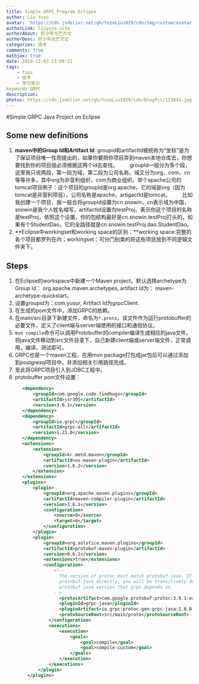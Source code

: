 ```yaml
---
title: Simple_GRPC_Program_Eclipse
author: Liu Yuze
avatar: 'https://cdn.jsdelivr.net/gh/YuzeLiu1029/cdn/img/custom/avatar.jpg'
authorLink: liuyuze.site
authorAbout: 好少年光芒万丈
authorDesc: 好少年光芒万丈
categories: 技术
comments: true
mathjax: true
date: 2019-12-03 13:09:21
tags:
    - tips
    - 技术
    - 学习笔记
keywords:GRPC
description:
photos: https://cdn.jsdelivr.net/gh/YuzeLiu1029/cdn/blogPic/123843.jpg
---
```


#Simple GRPC Java Project on Eclipse
## Some new definitions
1. **maven中的Group Id和Artifact Id**: groupid和artifactId被统称为“坐标”是为了保证项目唯一性而提出的，如果你要把你项目弄到maven本地仓库去，你想要找到你的项目就必须根据这两个id去查找。
　　groupId一般分为多个段，这里我只说两段，第一段为域，第二段为公司名称。域又分为org、com、cn等等许多，其中org为非营利组织，com为商业组织。举个apache公司的tomcat项目例子：这个项目的groupId是org.apache，它的域是org（因为tomcat是非营利项目），公司名称是apache，artigactId是tomcat。
　　比如我创建一个项目，我一般会将groupId设置为cn.snowin，cn表示域为中国，snowin是我个人姓名缩写，artifactId设置为testProj，表示你这个项目的名称是testProj，依照这个设置，你的包结构最好是cn.snowin.testProj打头的，如果有个StudentDao，它的全路径就是cn.snowin.testProj.dao.StudentDao。
2. **Eclipse中workingset和working space的区别：**working space:完整的各个项目都罗列在内；workingset：可分门别类的将这些项目放到不同逻辑文件夹下。    

## Steps
1. 在Eclipse的workspace中新建一个Maven project。默认选择archetype为Group Id： org.apache.maven.archetypes, artifact Id为： maven-archetype-quickstart。
2. 设置groupid为：com.yusur, Artifact Id为grpcClient.
3. 在生成的pom文件中，添加GRPC的依赖。
4. 在main/src目录下新建文件，命名为```*.proto```，该文件作为运行protobuffer的必要文件，定义了client端与server端使用的接口和通信协议。
5. ```mvn compile```命令可以调用Protobuffer的compiler编译生成相应的java文件。将java文件移动到src文件目录下，自己新建client端或server端文件，正常调用，编译，测试即可。
6. GRPC也是一个maven工程，在用mvn package打包成jar包后可以通过添加到postgresql项目中，并添加相关引用路径完成。
7. 至此将GRPC项目引入到JDBC工程中。
8. protobuffer pom文件设置：
 
```xml
      <dependency>
          <groupId>com.google.code.findbugs</groupId>
          <artifactId>jsr305</artifactId>
          <version>3.0.1</version>
      </dependency>
      <dependency>
          <groupId>io.grpc</groupId>
          <artifactId>grpc-all</artifactId>
          <version>1.23.0</version>
      </dependency>
      <extensions>
          <extension>
              <groupId>kr.motd.maven</groupId>
              <artifactId>os-maven-plugin</artifactId>
              <version>1.6.2</version>
          </extension>
      </extensions>
      <plugins>
          <plugin>
              <groupId>org.apache.maven.plugins</groupId>
              <artifactId>maven-compiler-plugin</artifactId>
              <version>3.6.1</version>
              <configuration>
                  <source>8</source>
                  <target>8</target>
              </configuration>
          </plugin>
          <plugin>
              <groupId>org.xolstice.maven.plugins</groupId>
              <artifactId>protobuf-maven-plugin</artifactId>
              <version>0.6.1</version>
              <extensions>true</extensions>
              <configuration>
                  <!--
                    The version of protoc must match protobuf-java. If you don't depend on
                    protobuf-java directly, you will be transitively depending on the
                    protobuf-java version that grpc depends on.
                  -->
                    <protocArtifact>com.google.protobuf:protoc:3.9.1:exe:${os.detected.classifier}</protocArtifact>
                    <pluginId>grpc-java</pluginId>
                    <pluginArtifact>io.grpc:protoc-gen-grpc-java:1.0.0:exe:${os.detected.classifier}</pluginArtifact>
                    <protoSourceRoot>src/main/proto</protoSourceRoot>
                </configuration>
                <executions>
                    <execution>
                        <goals>
                            <goal>compile</goal>
                            <goal>compile-custom</goal>
                        </goals>
                    </execution>
                </executions>
            </plugin>
        </plugins>  
```

 


